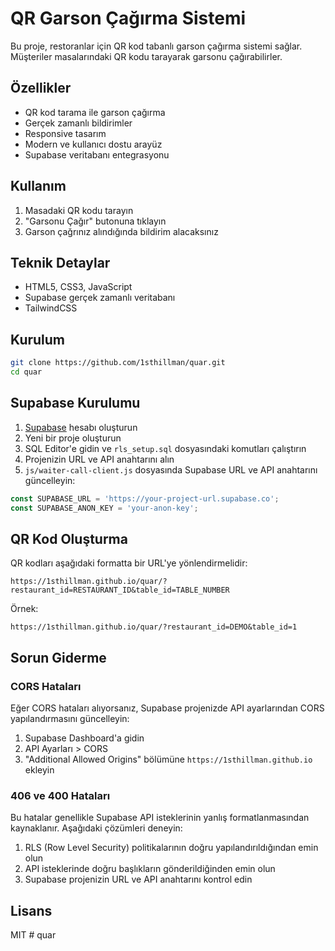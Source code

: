 # QR Garson Çağırma Sistemi

Bu proje, restoranlar için QR kod tabanlı garson çağırma sistemi sağlar. Müşteriler masalarındaki QR kodu tarayarak garsonu çağırabilirler.

## Özellikler

- QR kod tarama ile garson çağırma
- Gerçek zamanlı bildirimler
- Responsive tasarım
- Modern ve kullanıcı dostu arayüz
- Supabase veritabanı entegrasyonu

## Kullanım

1. Masadaki QR kodu tarayın
2. "Garsonu Çağır" butonuna tıklayın
3. Garson çağrınız alındığında bildirim alacaksınız

## Teknik Detaylar

- HTML5, CSS3, JavaScript
- Supabase gerçek zamanlı veritabanı
- TailwindCSS

## Kurulum

```bash
git clone https://github.com/1sthillman/quar.git
cd quar
```

## Supabase Kurulumu

1. [Supabase](https://supabase.com/) hesabı oluşturun
2. Yeni bir proje oluşturun
3. SQL Editor'e gidin ve `rls_setup.sql` dosyasındaki komutları çalıştırın
4. Projenizin URL ve API anahtarını alın
5. `js/waiter-call-client.js` dosyasında Supabase URL ve API anahtarını güncelleyin:

```javascript
const SUPABASE_URL = 'https://your-project-url.supabase.co';
const SUPABASE_ANON_KEY = 'your-anon-key';
```

## QR Kod Oluşturma

QR kodları aşağıdaki formatta bir URL'ye yönlendirmelidir:

```
https://1sthillman.github.io/quar/?restaurant_id=RESTAURANT_ID&table_id=TABLE_NUMBER
```

Örnek:
```
https://1sthillman.github.io/quar/?restaurant_id=DEMO&table_id=1
```

## Sorun Giderme

### CORS Hataları

Eğer CORS hataları alıyorsanız, Supabase projenizde API ayarlarından CORS yapılandırmasını güncelleyin:

1. Supabase Dashboard'a gidin
2. API Ayarları > CORS
3. "Additional Allowed Origins" bölümüne `https://1sthillman.github.io` ekleyin

### 406 ve 400 Hataları

Bu hatalar genellikle Supabase API isteklerinin yanlış formatlanmasından kaynaklanır. Aşağıdaki çözümleri deneyin:

1. RLS (Row Level Security) politikalarının doğru yapılandırıldığından emin olun
2. API isteklerinde doğru başlıkların gönderildiğinden emin olun
3. Supabase projenizin URL ve API anahtarını kontrol edin

## Lisans

MIT #   q u a r  
 